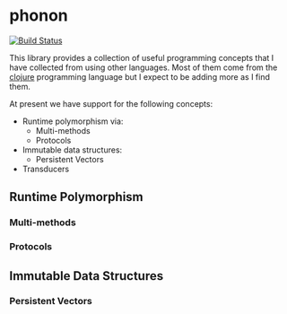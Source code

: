 phonon
======

[![Build Status](https://travis-ci.org/bahulneel/phonon.svg?branch=master)](https://travis-ci.org/bahulneel/phonon)

This library provides a collection of useful programming concepts that I have
collected from using other languages. Most of them come from the
[clojure](http://clojure.org) programming language but I expect to be adding more
as I find them.

At present we have support for the following concepts:

 - Runtime polymorphism via:
    - Multi-methods
    - Protocols
 - Immutable data structures:
    - Persistent Vectors
 - Transducers

## Runtime Polymorphism

### Multi-methods

### Protocols

## Immutable Data Structures

### Persistent Vectors

